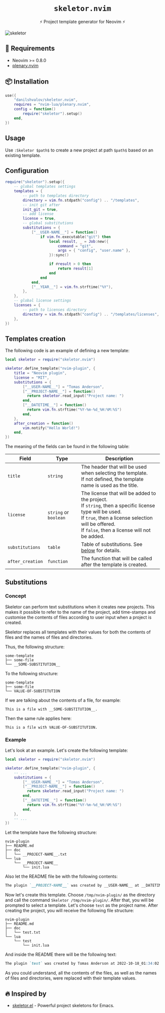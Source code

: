 <h1 align="center"><code>skeletor.nvim</code></h1>
<p align="center">⚡ Project template generator for Neovim ⚡</p>

![skeletor](https://user-images.githubusercontent.com/57654917/195681224-e4d36de7-4310-4a4d-ae63-6a0a07589966.jpg)

## 🔗 Requirements

* Neovim >= 0.8.0
* [plenary.nvim](https://github.com/nvim-lua/plenary.nvim/)

## 📦 Installation

```lua
use({
    "danilshvalov/skeletor.nvim",
    requires = "nvim-lua/plenary.nvim",
    config = function()
        require("skeletor").setup()
    end,
})
```

## Usage

Use `:Skeletor $path$` to create a new project at path `$path$` based on an existing template.

## Configuration

```lua
require("skeletor").setup({
    -- global templates settings
    templates = {
        -- path to templates directory
        directory = vim.fn.stdpath("config") .. "/templates",
        -- init git after
        init_git = true,
        -- add license
        license = true,
        -- global substitutions
        substitutions = {
            ["__USER-NAME__"] = function()
                if vim.fn.executable("git") then
                    local result, _ = Job:new({
                        command = "git",
                        args = { "config", "user.name" },
                    }):sync()

                    if #result > 0 then
                        return result[1]
                    end
                end
            end,
            ["__YEAR__"] = vim.fn.strftime("%Y"),
        },
    },
    -- global license settings
    licenses = {
        -- path to licenses directory
        directory = vim.fn.stdpath("config") .. "/templates/licenses",
    },
})
```

## Templates creation

The following code is an example of defining a new template:

```lua
local skeletor = require("skeletor.nvim")

skeletor.define_template("nvim-plugin", {
    title = "Neovim plugin",
    license = "MIT",
    substitutions = {
        ["__USER-NAME__"] = "Tomas Anderson",
        ["__PROJECT-NAME__"] = function()
          return skeletor.read_input("Project name: ")
        end,
        ["__DATETIME__"] = function()
          return vim.fn.strftime("%Y-%m-%d_%H:%M:%S")
        end,
    },
    after_creation = function()
        vim.notify("Hello World!")
    end,
})
```

The meaning of the fields can be found in the following table:

| Field            | Type                  | Description                                                                                                                                                                                                              |
|------------------|-----------------------|--------------------------------------------------------------------------------------------------------------------------------------------------------------------------------------------------------------------------|
| `title`          | `string`              | The header that will be used when selecting the template. <br> If not defined, the template name is used as the title.                                                                                                   |
| `license`        | `string` or `boolean` | The license that will be added to the project. <br> If `string`, then a specific license type will be used. <br> If `true`, then a license selection will be offered. <br> If `false`, then a license will not be added. |
| `substitutions`  | `table`               | Table of substitutions. See [below](#substitutions) for details.                                                                                                                                                                           |
| `after_creation` | `function`            | The function that will be called after the template is created.                                                                                                                                                          |

## Substitutions

### Concept

Skeletor can perform text substitutions when it creates new projects. This makes it possible to refer to the name of the project, add time-stamps and customise the contents of files according to user input when a project is created.

Skeletor replaces all templates with their values for both the contents of files and the names of files and directories.

Thus, the following structure:

```
some-template
├── some-file
└── __SOME-SUBSTITUTION__
```

To the following structure:

```
some-template
├── some-file
└── VALUE-OF-SUBSTITUTION
```

If we are talking about the contents of a file, for example:

```
This is a file with __SOME-SUBSTITUTION__.
```

Then the same rule applies here:

```
This is a file with VALUE-OF-SUBSTITUTION.
```

### Example

Let's look at an example. Let's create the following template:

```lua
local skeletor = require("skeletor.nvim")

skeletor.define_template("nvim-plugin", {
    -- ...
    substitutions = {
        ["__USER-NAME__"] = "Tomas Anderson",
        ["__PROJECT-NAME__"] = function()
          return skeletor.read_input("Project name: ")
        end,
        ["__DATETIME__"] = function()
          return vim.fn.strftime("%Y-%m-%d_%H:%M:%S")
        end,
    },
    -- ...
})
```

Let the template have the following structure:

```
nvim-plugin
├── README.md
├── doc
│   └── __PROJECT-NAME__.txt
└── lua
    └── __PROJECT-NAME__
        └── init.lua
```

Also let the README file be with the following contents:

```md
The plugin `__PROJECT-NAME__` was created by __USER-NAME__ at __DATETIME__.
```

Now let's create this template. Choose `/tmp/nvim-plugin/` as the directory and call the command `Skeletor /tmp/nvim-plugin/`. After that, you will be prompted to select a template. Let's choose `test` as the project name. After creating the project, you will receive the following file structure:

```
nvim-plugin
├── README.md
├── doc
│   └── test.txt
└── lua
    └── test
        └── init.lua
```

And inside the README there will be the following text:

```md
The plugin `test` was created by Tomas Anderson at 2022-10-18_01:34:02.
```

As you could understand, all the contents of the files, as well as the names of files and directories, were replaced with their template values.

## 🔥 Inspired by

* [skeletor.el](https://github.com/chrisbarrett/skeletor.el) - Powerful project skeletons for Emacs.
